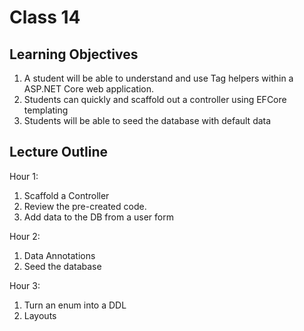 # Class 14

## Learning Objectives
1. A student will be able to understand and use Tag helpers within a ASP.NET Core web application. 
2. Students can quickly and scaffold out a controller using EFCore templating
3. Students will be able to seed the database with default data 

## Lecture Outline

Hour 1:
1. Scaffold a Controller
1. Review the pre-created code.
1. Add data to the DB from a user form

Hour 2:
1. Data Annotations
1. Seed the database

Hour 3:
1. Turn an enum into a DDL
1. Layouts


